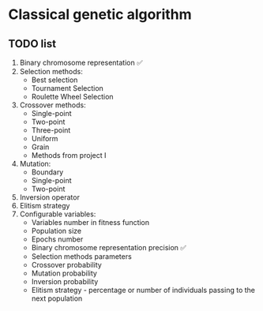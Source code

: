 # Classical genetic algorithm

## TODO list
1. Binary chromosome representation :white_check_mark:
2. Selection methods:
   * Best selection
   * Tournament Selection
   * Roulette Wheel Selection
3. Crossover methods:
   * Single-point
   * Two-point
   * Three-point
   * Uniform
   * Grain
   * Methods from project I
4. Mutation:
   * Boundary
   * Single-point
   * Two-point
5. Inversion operator
6. Elitism strategy
7. Configurable variables:
   * Variables number in fitness function
   * Population size
   * Epochs number
   * Binary chromosome representation precision :white_check_mark:
   * Selection methods parameters
   * Crossover probability
   * Mutation probability
   * Inversion probability
   * Elitism strategy - percentage or number of individuals passing to the next population
